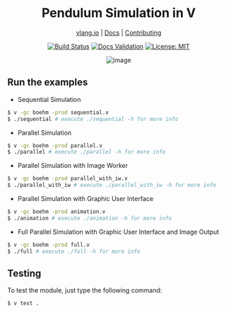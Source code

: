 <div align="center">
<h1>Pendulum Simulation in V</h1>

[vlang.io](https://vlang.io) |
[Docs](https://ulises-jeremias.github.io/v-pendulum-simulation) |
[Contributing](https://github.com/ulises-jeremias/v-pendulum-simulation/blob/main/CONTRIBUTING.md)

</div>
<div align="center">

[![Build Status][workflowbadge]][workflowurl]
[![Docs Validation][validatedocsbadge]][validatedocsurl]
[![License: MIT][licensebadge]][licenseurl]

![image](https://user-images.githubusercontent.com/17727170/142896769-22cc7af7-8f70-47ea-a6f0-f7218196593c.png)

</div>

## Run the examples

- Sequential Simulation

```sh
$ v -gc boehm -prod sequential.v
$ ./sequential # execute ./sequential -h for more info
```

- Parallel Simulation

```sh
$ v -gc boehm -prod parallel.v
$ ./parallel # execute ./parallel -h for more info
```

- Parallel Simulation with Image Worker

```sh
$ v -gc boehm -prod parallel_with_iw.v
$ ./parallel_with_iw # execute ./parallel_with_iw -h for more info
```

- Parallel Simulation with Graphic User Interface

```sh
$ v -gc boehm -prod animation.v
$ ./animation # execute ./animation -h for more info
```

- Full Parallel Simulation with Graphic User Interface and Image Output

```sh
$ v -gc boehm -prod full.v
$ ./full # execute ./full -h for more info
```

## Testing

To test the module, just type the following command:

```sh
$ v test .
```

[workflowbadge]: https://github.com/ulises-jeremias/v-pendulum-simulation/workflows/Build%20and%20Test%20with%20deps/badge.svg
[validatedocsbadge]: https://github.com/ulises-jeremias/v-pendulum-simulation/workflows/Validate%20Docs/badge.svg
[licensebadge]: https://img.shields.io/badge/License-MIT-blue.svg
[workflowurl]: https://github.com/ulises-jeremias/v-pendulum-simulation/commits/main
[validatedocsurl]: https://github.com/ulises-jeremias/v-pendulum-simulation/commits/main
[licenseurl]: https://github.com/ulises-jeremias/v-pendulum-simulation/blob/main/LICENSE
